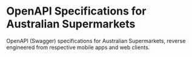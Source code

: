 # OpenAPI Specifications for Australian Supermarkets

OpenAPI (Swagger) specifications for Australian Supermarkets, reverse engineered from respective mobile apps and web clients.
